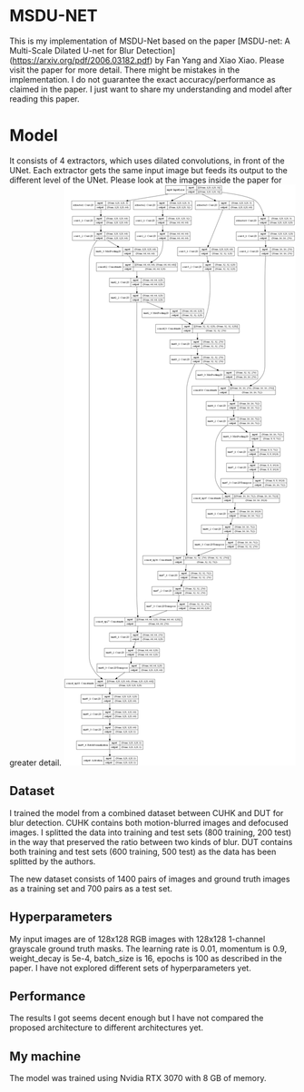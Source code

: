# MSDU-NET
This is my implementation of MSDU-Net based on the paper [MSDU-net: A Multi-Scale Dilated U-net for
Blur Detection] (https://arxiv.org/pdf/2006.03182.pdf) by Fan Yang and Xiao Xiao. Please visit the paper for more detail.
There might be mistakes in the implementation. I do not guarantee the exact accuracy/performance as claimed in the paper. I just want to share my understanding and model after reading this paper.

# Model
It consists of 4 extractors, which uses dilated convolutions, in front of the UNet. Each extractor gets the same input image but feeds its output to the different level of the UNet. Please look at the images inside the paper for greater detail.
![Model's architecture](/images/msdu-net.png)

## Dataset
I trained the model from a combined dataset between CUHK and DUT for blur detection. 
CUHK contains both motion-blurred images and defocused images. I splitted the data into training and test sets (800 training, 200 test) in the way that preserved the ratio between two kinds of blur.
DUT contains both training and test sets (600 training, 500 test) as the data has been splitted by the authors.

The new dataset consists of 1400 pairs of images and ground truth images as a training set and 700 pairs as a test set.

## Hyperparameters
My input images are of 128x128 RGB images with 128x128 1-channel grayscale ground truth masks.
The learning rate is 0.01, momentum is 0.9, weight_decay is 5e-4, batch_size is 16, epochs is 100 as described in the paper. I have not explored different sets of hyperparameters yet.

## Performance
The results I got seems decent enough but I have not compared the proposed architecture to different architectures yet.

## My machine
The model was trained using Nvidia RTX 3070 with 8 GB of memory.